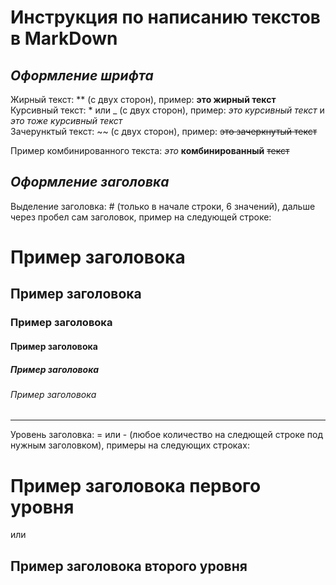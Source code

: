# Инструкция по написанию текстов в MarkDown

## *Оформление шрифта*

Жирный текст: ** (с двух сторон), пример: **это жирный текст**\
Курсивный текст: * или _ (с двух сторон), пример: *это курсивный текст* и _это тоже курсивный текст_\
Зачерунктый текст: ~~ (с двух сторон), пример: ~~это зачеркнутый текст~~

Пример комбинированного текста: *это* **комбинированный** ~~текст~~

## *Оформление заголовка*

Выделение заголовка: # (только в начале строки, 6 значений), дальше через пробел сам заголовок, пример на следующей строке:
# Пример заголовока
## Пример заголовока
### Пример заголовока
#### Пример заголовока
##### Пример заголовока
###### Пример заголовока
___

Уровень заголовка: = или - (любое количество на следющей строке под нужным заголовком), примеры на следующих строках:

Пример заголовока первого уровня
===============

или

Пример заголовока второго уровня
---------------




